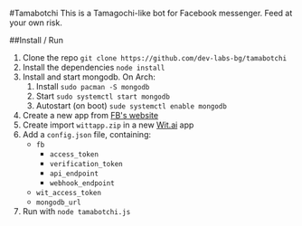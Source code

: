 #Tamabotchi
This is a Tamagochi-like bot for Facebook messenger. Feed at your own risk.

##Install / Run
1. Clone the repo `git clone https://github.com/dev-labs-bg/tamabotchi`
2. Install the dependencies `node install` 
3. Install and start mongodb. On Arch:
    1. Install `sudo pacman -S mongodb`
    2. Start `sudo systemctl start mongodb`
    3. Autostart (on boot) `sude systemctl enable mongodb`
4. Create a new app from [FB's website][FB_DEV]
5. Create import `wittapp.zip` in a new [Wit.ai][WIT_AI] app
6. Add a `config.json` file, containing:
    * `fb`
        * `access_token`
        * `verification_token`
        * `api_endpoint`
        * `webhook_endpoint`
    * `wit_access_token`
    * `mongodb_url`
7. Run with `node tamabotchi.js`

[FB_DEV]: https://developers.facebook.com/quickstarts/?platform=web
[WIT_AI]: https://wit.ai

